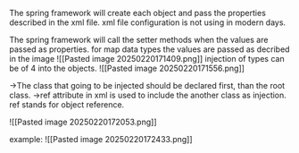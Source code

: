 The spring framework will create each object and pass the properties described in the xml file.
xml file configuration is not using in modern days.

The spring framework will call the setter methods when the values are passed as properties.
for map data types the values are passed as decribed in the image
![[Pasted image 20250220171409.png]]
injection of types can be of 4 into the objects.
![[Pasted image 20250220171556.png]]


->The class that going to be injected should be declared first, than the root class.
->ref attribute in xml is used to include the another class as injection. ref stands for object reference.

![[Pasted image 20250220172053.png]]


example:
![[Pasted image 20250220172433.png]]

